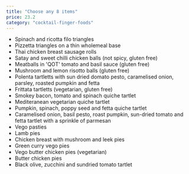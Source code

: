 ```yaml
---
title: "Choose any 8 items"
price: 23.2
category: "cocktail-finger-foods"
---
```


-   Spinach and ricotta filo triangles
-   Pizzetta triangles on a thin wholemeal base
-   Thai chicken breast sausage rolls
-   Satay and sweet chilli chicken balls (not spicy, gluten free)
-   Meatballs in 'QOT' tomato and basil sauce (gluten free)
-   Mushroom and lemon risotto balls (gluten free)
-   Polenta tartletts with sun dried domato pesto, caramelised onion, parsley, roasted pumpkin and fetta
-   Frittata tartletts (vegetarian, gluten free)
-   Smokey bacon, tomato and spinach quiche tartlet
-   Mediteranean vegetarian quiche tartlet
-   Pumpkin, spinach, poppy seed and fetta quiche tartlet
-   Caramelised onion, basil pesto, roast pumpkin, sun-dried tomato and fetta tartlet with a sprinkle of parmesan
-   Vego pasties
-   Lamb pies
-   Chicken breast with mushroom and leek pies
-   Green curry vego pies
-   Vego butter chicken pies (vegetarian)
-   Butter chicken pies
-   Black olive, zucchini and sundried tomato tartlet
